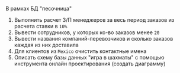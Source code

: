 В рамках БД "песочница"

1. Выполнить расчет З/П менеджеров за весь период заказов из расчета ставки в `10%`
2. Вывести сотрудников, у которых ко-во заказов менее `20`
3. Вывести названия компаний-перевозчиков и сколько заказов каждая из них доставила
4. Для клиентов из `Mexico` очистить контактные имена
5. Описать схему базы данных "игра в шахматы" с помощью инструмента онлайн проектирования (создать диаграмму)